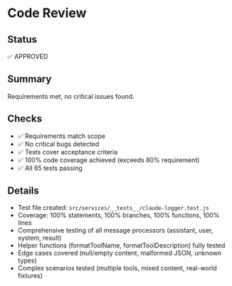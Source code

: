 # Code Review

## Status
✅ APPROVED

## Summary
Requirements met, no critical issues found.

## Checks
- ✅ Requirements match scope
- ✅ No critical bugs detected
- ✅ Tests cover acceptance criteria
- ✅ 100% code coverage achieved (exceeds 80% requirement)
- ✅ All 65 tests passing

## Details
- Test file created: `src/services/__tests__/claude-logger.test.js`
- Coverage: 100% statements, 100% branches, 100% functions, 100% lines
- Comprehensive testing of all message processors (assistant, user, system, result)
- Helper functions (formatToolName, formatToolDescription) fully tested
- Edge cases covered (null/empty content, malformed JSON, unknown types)
- Complex scenarios tested (multiple tools, mixed content, real-world fixtures)
